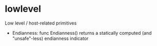 # lowlevel
Low level / host-related primitives

* Endianness:
	func Endianness() returns a statically computed (and "unsafe"-less) endianness indicator
